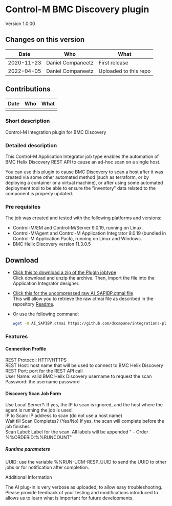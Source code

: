 # Control-M BMC Discovery  plugin

Version 1.0.00

## Changes on this version

| Date | Who | What |
| - | - | - |
| 2020-11-23 | Daniel Companeetz | First release |
| 2022-04-05 | Daniel Companeetz | Uploaded to this repo |

## Contributions

| Date | Who | What |
| - | - | - |
|  | | |

### Short description

Control-M Integration plugin for BMC Discovery

### Detailed description

This Control-M Application Integrator job type enables the automation of BMC Helix Discovery REST API to cause an ad-hoc scan on a single host.

You can use this plugin to cause BMC Discovery to scan a host after it was created via some other automated method (such as terraform, or by deploying a container or a virtual machine), or after using some automated deployment tool to be able to ensure the "inventory" data related to the component is properly updated.

### Pre requisites

The job was created and tested with the following platforms and versions:

* Control-M/EM and Control-M/Server 9.0.19, running on Linux.
* Control-M/Agent and Control-M Application Integrator 9.0.19 (bundled in Control-M Application Pack), running on Linux and Windows.
* BMC Helix Discovery version 11.3.0.5

## Download

* [Click this to download a zip of the PlugIn jobtype](resources/AI_DISCSCAN.zip)  
   Click download and unzip the archive. Then, import the file into the Application Integrator designer.
* [Click this for the uncompressed raw AI_SAPIBP.ctmai file](resources/AI_DISCSCAN.ctmai)  
   This will allow you to retrieve the raw ctmai file as described in the repository [Readme](https://github.com/controlm/integrations-plugins-community-solutions#saving-application-integrator-files-for-use).
* Or use the following command:

   ```bash
   wget -O AI_SAPIBP.ctmai https://github.com/dcompane/integrations-plugins-community-solutions/blob/master/103-tools-integrations/bmc/BMC_Discovery/resources/AI_DISCSCAN.ctmai
   ```

### Features

#### Connection Profile

REST Protocol: HTTP/HTTPS  
REST Host: host name that will be used to connect to BMC Helix Discovery  
REST Port: port for the REST API call  
User Name: valid BMC Helix Discovery username to request the scan  
Password: the username password

#### Discovery Scan Job Form

Use Local Server?: If yes, the IP to scan is ignored, and the host where the agent is running the job is used  
IP to Scan: IP address to scan (do not use a host name)  
Wait till Scan Completes? (Yes/No) If yes, the scan will complete before the job finishes  
Scan Label: Label for the scan. All labels will be appended " - Order %%ORDERID:%%RUNCOUNT"

##### Runtime parameters

UUID: use the variable %%RUN-UCM-RESP_UUID to send the UUID to other jobs or for notification after completion.

Additional Information

The AI plug-in is very verbose as uploaded, to allow easy troubleshooting.  
Please provide feedback of your testing and modifications introduced to allows us to learn what is important for future developments.  
